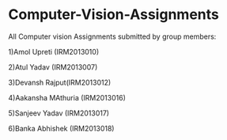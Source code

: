 # Computer-Vision-Assignments

All Computer vision Assignments submitted by group members:

1)Amol Upreti (IRM2013010)

2)Atul Yadav (IRM2013007)

3)Devansh Rajput(IRM2013012)

4)Aakansha MAthuria (IRM2013016)

5)Sanjeev Yadav (IRM2013017)

6)Banka Abhishek (IRM2013018)
